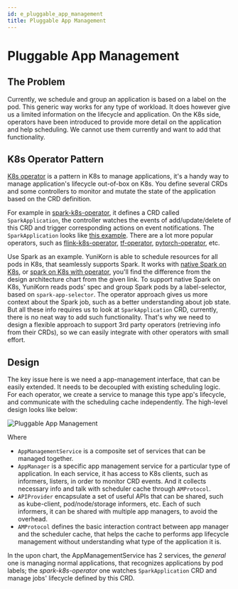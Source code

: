 ```yaml
---
id: e_pluggable_app_management
title: Pluggable App Management
---
```


<!--
Licensed to the Apache Software Foundation (ASF) under one
or more contributor license agreements.  See the NOTICE file
distributed with this work for additional information
regarding copyright ownership.  The ASF licenses this file
to you under the Apache License, Version 2.0 (the
"License"); you may not use this file except in compliance
with the License.  You may obtain a copy of the License at

  http://www.apache.org/licenses/LICENSE-2.0

Unless required by applicable law or agreed to in writing,
software distributed under the License is distributed on an
"AS IS" BASIS, WITHOUT WARRANTIES OR CONDITIONS OF ANY
KIND, either express or implied.  See the License for the
specific language governing permissions and limitations
under the License.
-->

# Pluggable App Management

## The Problem

Currently, we schedule and group an application is based on a label on the pod.
This generic way works for any type of workload. It does however give us a limited information on the lifecycle
and application. On the K8s side, operators have been introduced to provide more detail on the application
and help scheduling. We cannot use them currently and want to add that functionality.

## K8s Operator Pattern

[K8s operator](https://kubernetes.io/docs/concepts/extend-kubernetes/operator/)
is a pattern in K8s to manage applications, it's a handy way to manage application's lifecycle out-of-box on K8s.
You define several CRDs and some controllers to monitor and mutate the state of the application based on the CRD definition.

For example in [spark-k8s-operator](https://github.com/GoogleCloudPlatform/spark-on-k8s-operator),
it defines a CRD called `SparkApplication`, the controller watches the events of add/update/delete of this CRD
and trigger corresponding actions on event notifications. The `SparkApplication` looks like
[this example](https://github.com/GoogleCloudPlatform/spark-on-k8s-operator/blob/master/examples/spark-pi.yaml). There
are a lot more popular operators, such as [flink-k8s-operator](https://github.com/GoogleCloudPlatform/flink-on-k8s-operator),
 [tf-operator](https://github.com/kubeflow/tf-operator), [pytorch-operator](https://github.com/kubeflow/pytorch-operator), etc. 

Use Spark as an example. YuniKorn is able to schedule resources for all pods in K8s, that seamlessly supports Spark. It
works with [native Spark on K8s](https://spark.apache.org/docs/latest/running-on-kubernetes.html), or
[spark on K8s with operator](https://github.com/GoogleCloudPlatform/spark-on-k8s-operator/blob/master/docs/design.md#architecture),
you'll find the difference from the design architecture chart from the given link. To support native Spark on K8s,
YuniKorn reads pods' spec and group Spark pods by a label-selector, based on `spark-app-selector`.
The operator approach gives us more context about the Spark job, such as a better understanding about job state.
But all these info requires us to look at `SparkApplication` CRD, currently, there is no neat way to
add such functionality. That's why we need to design a flexible approach to support 3rd party operators
(retrieving info from their CRDs), so we can easily integrate with other operators with small effort.

## Design

The key issue here is we need a app-management interface, that can be easily extended.
It needs to be decoupled with existing scheduling logic. For each operator, we create a service to manage this type app's lifecycle,
and communicate with the scheduling cache independently. The high-level design looks like below:

![Pluggable App Management](/img/pluggable-app-mgmt.jpg)

Where
- `AppManagementService` is a composite set of services that can be managed together.
- `AppManager` is a specific app management service for a particular type of application. In each service, it has
   access to K8s clients, such as informers, listers, in order to monitor CRD events. And it collects necessary info
   and talk with scheduler cache through `AMProtocol`.
- `APIProvider` encapsulate a set of useful APIs that can be shared, such as kube-client, pod/node/storage informers, etc.
   Each of such informers, it can be shared with multiple app managers, to avoid the overhead.
- `AMProtocol` defines the basic interaction contract between app manager and the scheduler cache, that helps the cache
   to performs app lifecycle management without understanding what type of the application it is.

In the upon chart, the AppManagementService has 2 services, the _general_ one is managing normal applications, that
recognizes applications by pod labels; the _spark-k8s-operator_ one watches `SparkApplication` CRD and manage jobs'
lifecycle defined by this CRD.